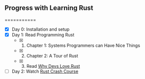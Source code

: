 ## Progress with Learning Rust

===========

- [x] Day 0: Installation and setup
- [x] Day 1: Read Programming Rust
    - [x] 1. Chapter 1: Systems Programmers can Have Nice Things
    - [x] 2. Chapter 2: A Tour of Rust
    - [x] 3. Read [Why Devs Love Rust](https://ibraheem.ca/posts/why-devs-love-rust/)
- [ ] Day 2: Watch [Rust Crash Course](https://www.youtube.com/watch?v=zF34dRivLOw)

